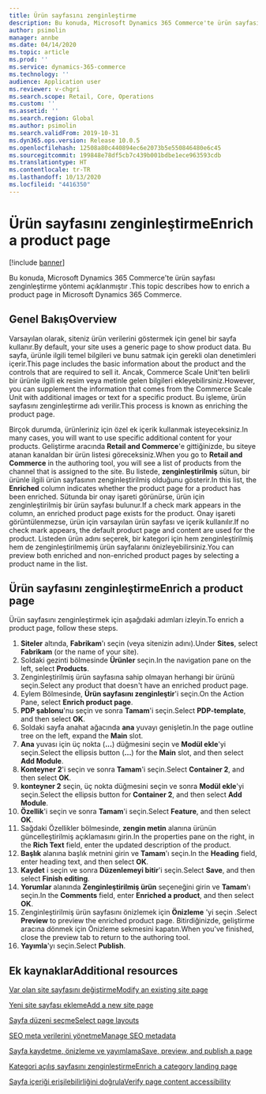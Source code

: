 ```yaml
---
title: Ürün sayfasını zenginleştirme
description: Bu konuda, Microsoft Dynamics 365 Commerce'te ürün sayfası zenginleştirme yöntemi açıklanmıştır .
author: psimolin
manager: annbe
ms.date: 04/14/2020
ms.topic: article
ms.prod: ''
ms.service: dynamics-365-commerce
ms.technology: ''
audience: Application user
ms.reviewer: v-chgri
ms.search.scope: Retail, Core, Operations
ms.custom: ''
ms.assetid: ''
ms.search.region: Global
ms.author: psimolin
ms.search.validFrom: 2019-10-31
ms.dyn365.ops.version: Release 10.0.5
ms.openlocfilehash: 12508a80c440894ec6e2073b5e550846480e6c45
ms.sourcegitcommit: 199848e78df5cb7c439b001bdbe1ece963593cdb
ms.translationtype: HT
ms.contentlocale: tr-TR
ms.lasthandoff: 10/13/2020
ms.locfileid: "4416350"
---
```

# <a name="enrich-a-product-page"></a><span data-ttu-id="04ebf-103">Ürün sayfasını zenginleştirme</span><span class="sxs-lookup"><span data-stu-id="04ebf-103">Enrich a product page</span></span>


[!include [banner](includes/banner.md)]

<span data-ttu-id="04ebf-104">Bu konuda, Microsoft Dynamics 365 Commerce'te ürün sayfası zenginleştirme yöntemi açıklanmıştır .</span><span class="sxs-lookup"><span data-stu-id="04ebf-104">This topic describes how to enrich a product page in Microsoft Dynamics 365 Commerce.</span></span>

## <a name="overview"></a><span data-ttu-id="04ebf-105">Genel Bakış</span><span class="sxs-lookup"><span data-stu-id="04ebf-105">Overview</span></span>

<span data-ttu-id="04ebf-106">Varsayılan olarak, siteniz ürün verilerini göstermek için genel bir sayfa kullanır.</span><span class="sxs-lookup"><span data-stu-id="04ebf-106">By default, your site uses a generic page to show product data.</span></span> <span data-ttu-id="04ebf-107">Bu sayfa, ürünle ilgili temel bilgileri ve bunu satmak için gerekli olan denetimleri içerir.</span><span class="sxs-lookup"><span data-stu-id="04ebf-107">This page includes the basic information about the product and the controls that are required to sell it.</span></span> <span data-ttu-id="04ebf-108">Ancak, Commerce Scale Unit'ten belirli bir ürünle ilgili ek resim veya metinle gelen bilgileri ekleyebilirsiniz.</span><span class="sxs-lookup"><span data-stu-id="04ebf-108">However, you can supplement the information that comes from the Commerce Scale Unit with additional images or text for a specific product.</span></span> <span data-ttu-id="04ebf-109">Bu işleme, ürün sayfasını zenginleştirme adı verilir.</span><span class="sxs-lookup"><span data-stu-id="04ebf-109">This process is known as enriching the product page.</span></span>

<span data-ttu-id="04ebf-110">Birçok durumda, ürünleriniz için özel ek içerik kullanmak isteyeceksiniz.</span><span class="sxs-lookup"><span data-stu-id="04ebf-110">In many cases, you will want to use specific additional content for your products.</span></span> <span data-ttu-id="04ebf-111">Geliştirme aracında **Retail and Commerce**'e gittiğinizde, bu siteye atanan kanaldan bir ürün listesi göreceksiniz.</span><span class="sxs-lookup"><span data-stu-id="04ebf-111">When you go to **Retail and Commerce** in the authoring tool, you will see a list of products from the channel that is assigned to the site.</span></span> <span data-ttu-id="04ebf-112">Bu listede, **zenginleştirilmiş** sütun, bir ürünle ilgili ürün sayfasının zenginleştirilmiş olduğunu gösterir.</span><span class="sxs-lookup"><span data-stu-id="04ebf-112">In this list, the **Enriched** column indicates whether the product page for a product has been enriched.</span></span> <span data-ttu-id="04ebf-113">Sütunda bir onay işareti görünürse, ürün için zenginleştirilmiş bir ürün sayfası bulunur.</span><span class="sxs-lookup"><span data-stu-id="04ebf-113">If a check mark appears in the column, an enriched product page exists for the product.</span></span> <span data-ttu-id="04ebf-114">Onay işareti görüntülenmezse, ürün için varsayılan ürün sayfası ve içerik kullanılır.</span><span class="sxs-lookup"><span data-stu-id="04ebf-114">If no check mark appears, the default product page and content are used for the product.</span></span> <span data-ttu-id="04ebf-115">Listeden ürün adını seçerek, bir kategori için hem zenginleştirilmiş hem de zenginleştirilmemiş ürün sayfalarını önizleyebilirsiniz.</span><span class="sxs-lookup"><span data-stu-id="04ebf-115">You can preview both enriched and non-enriched product pages by selecting a product name in the list.</span></span>

## <a name="enrich-a-product-page"></a><span data-ttu-id="04ebf-116">Ürün sayfasını zenginleştirme</span><span class="sxs-lookup"><span data-stu-id="04ebf-116">Enrich a product page</span></span>

<span data-ttu-id="04ebf-117">Ürün sayfasını zenginleştirmek için aşağıdaki adımları izleyin.</span><span class="sxs-lookup"><span data-stu-id="04ebf-117">To enrich a product page, follow these steps.</span></span>

1. <span data-ttu-id="04ebf-118">**Siteler** altında, **Fabrikam**'ı seçin (veya sitenizin adını).</span><span class="sxs-lookup"><span data-stu-id="04ebf-118">Under **Sites**, select **Fabrikam** (or the name of your site).</span></span>
1. <span data-ttu-id="04ebf-119">Soldaki gezinti bölmesinde **Ürünler** seçin.</span><span class="sxs-lookup"><span data-stu-id="04ebf-119">In the navigation pane on the left, select **Products**.</span></span>
1. <span data-ttu-id="04ebf-120">Zenginleştirilmiş ürün sayfasına sahip olmayan herhangi bir ürünü seçin.</span><span class="sxs-lookup"><span data-stu-id="04ebf-120">Select any product that doesn't have an enriched product page.</span></span>
1. <span data-ttu-id="04ebf-121">Eylem Bölmesinde, **Ürün sayfasını zenginleştir**'i seçin.</span><span class="sxs-lookup"><span data-stu-id="04ebf-121">On the Action Pane, select **Enrich product page**.</span></span>
1. <span data-ttu-id="04ebf-122">**PDP şablonu**'nu seçin ve sonra **Tamam**'i seçin.</span><span class="sxs-lookup"><span data-stu-id="04ebf-122">Select **PDP-template**, and then select **OK**.</span></span>
1. <span data-ttu-id="04ebf-123">Soldaki sayfa anahat ağacında **ana** yuvayı genişletin.</span><span class="sxs-lookup"><span data-stu-id="04ebf-123">In the page outline tree on the left, expand the **Main** slot.</span></span>
1. <span data-ttu-id="04ebf-124">**Ana** yuvası için üç nokta (**...**) düğmesini seçin ve **Modül ekle**'yi seçin.</span><span class="sxs-lookup"><span data-stu-id="04ebf-124">Select the ellipsis button (**...**) for the **Main** slot, and then select **Add Module**.</span></span>
1. <span data-ttu-id="04ebf-125">**Konteyner 2**'i seçin ve sonra **Tamam**'i seçin.</span><span class="sxs-lookup"><span data-stu-id="04ebf-125">Select **Container 2**, and then select **OK**.</span></span>
1. <span data-ttu-id="04ebf-126">**konteyner 2** seçin, üç nokta düğmesini seçin ve sonra **Modül ekle**'yi seçin.</span><span class="sxs-lookup"><span data-stu-id="04ebf-126">Select the ellipsis button for **Container 2**, and then select **Add Module**.</span></span>
1. <span data-ttu-id="04ebf-127">**Özellik**'i seçin ve sonra **Tamam**'i seçin.</span><span class="sxs-lookup"><span data-stu-id="04ebf-127">Select **Feature**, and then select **OK**.</span></span>
1. <span data-ttu-id="04ebf-128">Sağdaki Özellikler bölmesinde, **zengin metin** alanına ürünün güncelleştirilmiş açıklamasını girin.</span><span class="sxs-lookup"><span data-stu-id="04ebf-128">In the properties pane on the right, in the **Rich Text** field, enter the updated description of the product.</span></span>
1. <span data-ttu-id="04ebf-129">**Başlık** alanına başlık metnini girin ve **Tamam**'ı seçin.</span><span class="sxs-lookup"><span data-stu-id="04ebf-129">In the **Heading** field, enter heading text, and then select **OK**.</span></span>
1. <span data-ttu-id="04ebf-130">**Kaydet** i seçin ve sonra **Düzenlemeyi bitir**'i seçin.</span><span class="sxs-lookup"><span data-stu-id="04ebf-130">Select **Save**, and then select **Finish editing**.</span></span>
1. <span data-ttu-id="04ebf-131">**Yorumlar** alanında **Zenginleştirilmiş ürün** seçeneğini girin ve **Tamam**'ı seçin.</span><span class="sxs-lookup"><span data-stu-id="04ebf-131">In the **Comments** field, enter **Enriched a product**, and then select **OK**.</span></span>
1. <span data-ttu-id="04ebf-132">Zenginleştirilmiş ürün sayfasını önizlemek için **Önizleme** 'yi seçin .</span><span class="sxs-lookup"><span data-stu-id="04ebf-132">Select **Preview** to preview the enriched product page.</span></span> <span data-ttu-id="04ebf-133">Bitirdiğinizde, geliştirme aracına dönmek için Önizleme sekmesini kapatın.</span><span class="sxs-lookup"><span data-stu-id="04ebf-133">When you've finished, close the preview tab to return to the authoring tool.</span></span>
1. <span data-ttu-id="04ebf-134">**Yayımla**'yı seçin.</span><span class="sxs-lookup"><span data-stu-id="04ebf-134">Select **Publish**.</span></span>

## <a name="additional-resources"></a><span data-ttu-id="04ebf-135">Ek kaynaklar</span><span class="sxs-lookup"><span data-stu-id="04ebf-135">Additional resources</span></span>

[<span data-ttu-id="04ebf-136">Var olan site sayfasını değiştirme</span><span class="sxs-lookup"><span data-stu-id="04ebf-136">Modify an existing site page</span></span>](modify-existing-page.md)

[<span data-ttu-id="04ebf-137">Yeni site sayfası ekleme</span><span class="sxs-lookup"><span data-stu-id="04ebf-137">Add a new site page</span></span>](add-new-page.md)

[<span data-ttu-id="04ebf-138">Sayfa düzeni seçme</span><span class="sxs-lookup"><span data-stu-id="04ebf-138">Select page layouts</span></span>](select-page-layouts.md)

[<span data-ttu-id="04ebf-139">SEO meta verilerini yönetme</span><span class="sxs-lookup"><span data-stu-id="04ebf-139">Manage SEO metadata</span></span>](manage-seo-metadata.md)

[<span data-ttu-id="04ebf-140">Sayfa kaydetme, önizleme ve yayımlama</span><span class="sxs-lookup"><span data-stu-id="04ebf-140">Save, preview, and publish a page</span></span>](save-preview-publish-page.md)

[<span data-ttu-id="04ebf-141">Kategori açılış sayfasını zenginleştirme</span><span class="sxs-lookup"><span data-stu-id="04ebf-141">Enrich a category landing page</span></span>](enrich-category-page.md)

[<span data-ttu-id="04ebf-142">Sayfa içeriği erişilebilirliğini doğrula</span><span class="sxs-lookup"><span data-stu-id="04ebf-142">Verify page content accessibility</span></span>](verify-accessibility.md)
